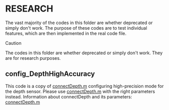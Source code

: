 # RESEARCH
The vast majority of the codes in this folder are whether deprecated or simply don't work.
The purpose of these codes are to test individual features, which are then implemented in the real code file.

> [!CAUTION]
> The codes in this folder are whether deprecated or simply don't work.
> They are for research purposes.

## config_DepthHighAccuracy
This code is a copy of [connectDepth.m](/../main/modules/connectDepth.m) configuring high-precision mode for the depth sensor.
Please use [connectDepth.m](/../main/modules/connectDepth.m) with the right parameters instead.
Information about connectDepth and its parameters: [connectDepth.m](/../main/modules/readme.md)